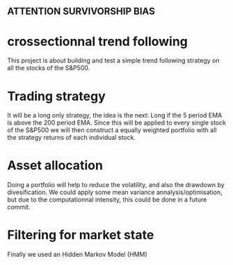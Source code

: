 ## ATTENTION SURVIVORSHIP BIAS

# crossectionnal trend following

This project is about building and test a simple trend following strategy on all the stocks of the S&P500.

# Trading strategy

It will be a long only strategy, the idea is the next: Long if the 5 period EMA is above the 200 period EMA.
Since this will be applied to every single stock of the S&P500 we will then construct a equally weighted portfolio with all the strategy returns of each individual stock.

# Asset allocation
Doing a portfolio will help to reduce the volatility, and also the drawdown by divesification. We could apply some mean variance annalysis/optimisation, but due to the computationnal intensity, this could be done in a future commit.

# Filtering for market state
Finally we used an Hidden Markov Model (HMM)
